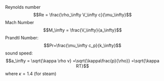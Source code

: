 Reynolds number
$$Re = \frac{\rho_\infty V_\infty c}{\mu_\infty}$$
Mach Number
$$M_\infty = \frac{V_\infty}{a_\infty}$$
Prandtl Number: 
$$Pr=\frac{\mu_\infty c_p}{k_\infty}$$
sound speed: 
$$a_\infty = \sqrt{\kappa \rho v} =\sqrt{\kappa\frac{p}{\rho}} =\sqrt{\kappa RT}$$
where $\kappa =1.4$ (for steam)
